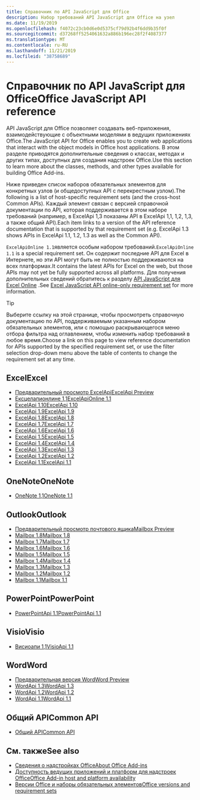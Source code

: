 ```yaml
---
title: Справочник по API JavaScript для Office
description: Набор требований API JavaScript для Office на узел
ms.date: 11/19/2019
ms.openlocfilehash: f4072c23cb0d6e0d5375cf79d92b4f6dd9b35f0f
ms.sourcegitcommit: d37268ff5254061632a886b196ec28f2f4087377
ms.translationtype: MT
ms.contentlocale: ru-RU
ms.lasthandoff: 11/21/2019
ms.locfileid: "38758689"
---
```

# <a name="office-javascript-api-reference"></a><span data-ttu-id="b109c-103">Справочник по API JavaScript для Office</span><span class="sxs-lookup"><span data-stu-id="b109c-103">Office JavaScript API reference</span></span>

<span data-ttu-id="b109c-104">API JavaScript для Office позволяет создавать веб-приложения, взаимодействующие с объектными моделями в ведущих приложениях Office.</span><span class="sxs-lookup"><span data-stu-id="b109c-104">The JavaScript API for Office enables you to create web applications that interact with the object models in Office host applications.</span></span> <span data-ttu-id="b109c-105">В этом разделе приводятся дополнительные сведения о классах, методах и других типах, доступных для создания надстроек Office.</span><span class="sxs-lookup"><span data-stu-id="b109c-105">Use this section to learn more about the classes, methods, and other types available for building Office Add-ins.</span></span>

<span data-ttu-id="b109c-106">Ниже приведен список наборов обязательных элементов для конкретных узлов (и общедоступных API с перекрестным узлом).</span><span class="sxs-lookup"><span data-stu-id="b109c-106">The following is a list of host-specific requirement sets (and the cross-host Common APIs).</span></span> <span data-ttu-id="b109c-107">Каждый элемент связан с версией справочной документации по API, которая поддерживается в этом наборе требований (например, в ExcelApi 1,3 показаны API в ExcelApi 1,1, 1,2, 1,3, а также общий API).</span><span class="sxs-lookup"><span data-stu-id="b109c-107">Each item links to a version of the API reference documentation that is supported by that requirement set (e.g. ExcelApi 1.3 shows APIs in ExcelApi 1.1, 1.2, 1.3 as well as the Common API).</span></span>

<span data-ttu-id="b109c-108">`ExcelApiOnline 1.1`является особым набором требований.</span><span class="sxs-lookup"><span data-stu-id="b109c-108">`ExcelApiOnline 1.1` is a special requirement set.</span></span> <span data-ttu-id="b109c-109">Он содержит последние API для Excel в Интернете, но эти API могут быть не полностью поддерживаются на всех платформах.</span><span class="sxs-lookup"><span data-stu-id="b109c-109">It contains the latest APIs for Excel on the web, but those APIs may not yet be fully supported across all platforms.</span></span> <span data-ttu-id="b109c-110">Для получения дополнительных сведений обратитесь к разделу [API JavaScript для Excel Online](/office/dev/add-ins/reference/requirement-sets/excel-api-online-requirement-set) .</span><span class="sxs-lookup"><span data-stu-id="b109c-110">See [Excel JavaScript API online-only requirement set](/office/dev/add-ins/reference/requirement-sets/excel-api-online-requirement-set) for more information.</span></span>

> [!TIP]
> <span data-ttu-id="b109c-111">Выберите ссылку на этой странице, чтобы просмотреть справочную документацию по API, поддерживаемым указанным набором обязательных элементов, или с помощью раскрывающегося меню отбора фильтра над оглавлением, чтобы изменить набор требований в любое время.</span><span class="sxs-lookup"><span data-stu-id="b109c-111">Choose a link on this page to view reference documentation for APIs supported by the specified requirement set, or use the filter selection drop-down menu above the table of contents to change the requirement set at any time.</span></span>

## <a name="excel"></a><span data-ttu-id="b109c-112">Excel</span><span class="sxs-lookup"><span data-stu-id="b109c-112">Excel</span></span>

- [<span data-ttu-id="b109c-113">Предварительный просмотр ExcelApi</span><span class="sxs-lookup"><span data-stu-id="b109c-113">ExcelApi Preview</span></span>](/javascript/api/excel?view=excel-js-preview)
- [<span data-ttu-id="b109c-114">Ексцелапионлине 1,1</span><span class="sxs-lookup"><span data-stu-id="b109c-114">ExcelApiOnline 1.1</span></span>](/javascript/api/excel?view=excel-js-online)
- [<span data-ttu-id="b109c-115">ExcelApi 1.10</span><span class="sxs-lookup"><span data-stu-id="b109c-115">ExcelApi 1.10</span></span>](/javascript/api/excel?view=excel-js-1.10)
- [<span data-ttu-id="b109c-116">ExcelApi 1.9</span><span class="sxs-lookup"><span data-stu-id="b109c-116">ExcelApi 1.9</span></span>](/javascript/api/excel?view=excel-js-1.9)
- [<span data-ttu-id="b109c-117">ExcelApi 1.8</span><span class="sxs-lookup"><span data-stu-id="b109c-117">ExcelApi 1.8</span></span>](/javascript/api/excel?view=excel-js-1.8)
- [<span data-ttu-id="b109c-118">ExcelApi 1.7</span><span class="sxs-lookup"><span data-stu-id="b109c-118">ExcelApi 1.7</span></span>](/javascript/api/excel?view=excel-js-1.7)
- [<span data-ttu-id="b109c-119">ExcelApi 1.6</span><span class="sxs-lookup"><span data-stu-id="b109c-119">ExcelApi 1.6</span></span>](/javascript/api/excel?view=excel-js-1.6)
- [<span data-ttu-id="b109c-120">ExcelApi 1.5</span><span class="sxs-lookup"><span data-stu-id="b109c-120">ExcelApi 1.5</span></span>](/javascript/api/excel?view=excel-js-1.5)
- [<span data-ttu-id="b109c-121">ExcelApi 1.4</span><span class="sxs-lookup"><span data-stu-id="b109c-121">ExcelApi 1.4</span></span>](/javascript/api/excel?view=excel-js-1.4)
- [<span data-ttu-id="b109c-122">ExcelApi 1.3</span><span class="sxs-lookup"><span data-stu-id="b109c-122">ExcelApi 1.3</span></span>](/javascript/api/excel?view=excel-js-1.3)
- [<span data-ttu-id="b109c-123">ExcelApi 1.2</span><span class="sxs-lookup"><span data-stu-id="b109c-123">ExcelApi 1.2</span></span>](/javascript/api/excel?view=excel-js-1.2)
- [<span data-ttu-id="b109c-124">ExcelApi 1.1</span><span class="sxs-lookup"><span data-stu-id="b109c-124">ExcelApi 1.1</span></span>](/javascript/api/excel?view=excel-js-1.1)

## <a name="onenote"></a><span data-ttu-id="b109c-125">OneNote</span><span class="sxs-lookup"><span data-stu-id="b109c-125">OneNote</span></span>

- [<span data-ttu-id="b109c-126">OneNote 1,1</span><span class="sxs-lookup"><span data-stu-id="b109c-126">OneNote 1.1</span></span>](/javascript/api/onenote?view=onenote-js-1.1)

## <a name="outlook"></a><span data-ttu-id="b109c-127">Outlook</span><span class="sxs-lookup"><span data-stu-id="b109c-127">Outlook</span></span>

- [<span data-ttu-id="b109c-128">Предварительный просмотр почтового ящика</span><span class="sxs-lookup"><span data-stu-id="b109c-128">Mailbox Preview</span></span>](/javascript/api/outlook?view=outlook-js-preview)
- [<span data-ttu-id="b109c-129">Mailbox 1.8</span><span class="sxs-lookup"><span data-stu-id="b109c-129">Mailbox 1.8</span></span>](/javascript/api/outlook?view=outlook-js-1.8)
- [<span data-ttu-id="b109c-130">Mailbox 1.7</span><span class="sxs-lookup"><span data-stu-id="b109c-130">Mailbox 1.7</span></span>](/javascript/api/outlook?view=outlook-js-1.7)
- [<span data-ttu-id="b109c-131">Mailbox 1.6</span><span class="sxs-lookup"><span data-stu-id="b109c-131">Mailbox 1.6</span></span>](/javascript/api/outlook?view=outlook-js-1.6)
- [<span data-ttu-id="b109c-132">Mailbox 1.5</span><span class="sxs-lookup"><span data-stu-id="b109c-132">Mailbox 1.5</span></span>](/javascript/api/outlook?view=outlook-js-1.5)
- [<span data-ttu-id="b109c-133">Mailbox 1.4</span><span class="sxs-lookup"><span data-stu-id="b109c-133">Mailbox 1.4</span></span>](/javascript/api/outlook?view=outlook-js-1.4)
- [<span data-ttu-id="b109c-134">Mailbox 1.3</span><span class="sxs-lookup"><span data-stu-id="b109c-134">Mailbox 1.3</span></span>](/javascript/api/outlook?view=outlook-js-1.3)
- [<span data-ttu-id="b109c-135">Mailbox 1.2</span><span class="sxs-lookup"><span data-stu-id="b109c-135">Mailbox 1.2</span></span>](/javascript/api/outlook?view=outlook-js-1.2)
- [<span data-ttu-id="b109c-136">Mailbox 1.1</span><span class="sxs-lookup"><span data-stu-id="b109c-136">Mailbox 1.1</span></span>](/javascript/api/outlook?view=outlook-js-1.1)

## <a name="powerpoint"></a><span data-ttu-id="b109c-137">PowerPoint</span><span class="sxs-lookup"><span data-stu-id="b109c-137">PowerPoint</span></span>

- [<span data-ttu-id="b109c-138">PowerPointApi 1.1</span><span class="sxs-lookup"><span data-stu-id="b109c-138">PowerPointApi 1.1</span></span>](/javascript/api/powerpoint?view=powerpoint-js-1.1)

## <a name="visio"></a><span data-ttu-id="b109c-139">Visio</span><span class="sxs-lookup"><span data-stu-id="b109c-139">Visio</span></span>

- [<span data-ttu-id="b109c-140">Висиоапи 1,1</span><span class="sxs-lookup"><span data-stu-id="b109c-140">VisioApi 1.1</span></span>](/javascript/api/visio?view=visio-js-1.1)

## <a name="word"></a><span data-ttu-id="b109c-141">Word</span><span class="sxs-lookup"><span data-stu-id="b109c-141">Word</span></span>

- [<span data-ttu-id="b109c-142">Предварительная версия Word</span><span class="sxs-lookup"><span data-stu-id="b109c-142">Word Preview</span></span>](/javascript/api/word?view=word-js-preview)
- [<span data-ttu-id="b109c-143">WordApi 1.3</span><span class="sxs-lookup"><span data-stu-id="b109c-143">WordApi 1.3</span></span>](/javascript/api/word?view=word-js-1.3)
- [<span data-ttu-id="b109c-144">WordApi 1.2</span><span class="sxs-lookup"><span data-stu-id="b109c-144">WordApi 1.2</span></span>](/javascript/api/word?view=word-js-1.2)
- [<span data-ttu-id="b109c-145">WordApi 1.1</span><span class="sxs-lookup"><span data-stu-id="b109c-145">WordApi 1.1</span></span>](/javascript/api/word?view=word-js-1.1)

## <a name="common-api"></a><span data-ttu-id="b109c-146">Общий API</span><span class="sxs-lookup"><span data-stu-id="b109c-146">Common API</span></span>

- [<span data-ttu-id="b109c-147">Общий API</span><span class="sxs-lookup"><span data-stu-id="b109c-147">Common API</span></span>](/javascript/api/office?view=common-js)

## <a name="see-also"></a><span data-ttu-id="b109c-148">См. также</span><span class="sxs-lookup"><span data-stu-id="b109c-148">See also</span></span>

- [<span data-ttu-id="b109c-149">Сведения о надстройках Office</span><span class="sxs-lookup"><span data-stu-id="b109c-149">About Office Add-ins</span></span>](/office/dev/add-ins/overview)
- [<span data-ttu-id="b109c-150">Доступность ведущих приложений и платформ для надстроек Office</span><span class="sxs-lookup"><span data-stu-id="b109c-150">Office Add-in host and platform availability</span></span>](/office/dev/add-ins/overview/office-add-in-availability)
- [<span data-ttu-id="b109c-151">Версии Office и наборы обязательных элементов</span><span class="sxs-lookup"><span data-stu-id="b109c-151">Office versions and requirement sets</span></span>](/office/dev/add-ins/develop/office-versions-and-requirement-sets)
